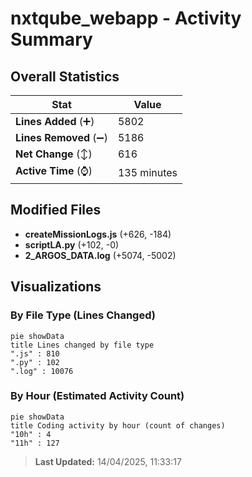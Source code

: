 # nxtqube_webapp - Activity Summary 

## Overall Statistics

| Stat                   | Value                                                             |
| ---------------------- | ----------------------------------------------------------------- |
| **Lines Added** (➕)   | 5802                                          |
| **Lines Removed** (➖) | 5186                                        |
| **Net Change** (↕)    | 616                |
| **Active Time** (⌚)   | 135 minutes |


## Modified Files
- **createMissionLogs.js** (+626, -184)
- **scriptLA.py** (+102, -0)
- **2_ARGOS_DATA.log** (+5074, -5002)

## Visualizations

### By File Type (Lines Changed)

```mermaid
pie showData
title Lines changed by file type
".js" : 810
".py" : 102
".log" : 10076
```

### By Hour (Estimated Activity Count)

```mermaid
pie showData
title Coding activity by hour (count of changes)
"10h" : 4
"11h" : 127
```


> **Last Updated:** 14/04/2025, 11:33:17